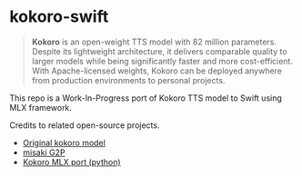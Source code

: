 # kokoro-swift

> **Kokoro** is an open-weight TTS model with 82 million parameters. Despite its lightweight architecture, it delivers comparable quality to larger models while being significantly faster and more cost-efficient. With Apache-licensed weights, Kokoro can be deployed anywhere from production environments to personal projects.

This repo is a Work-In-Progress port of Kokoro TTS model to Swift using MLX framework. 

Credits to related open-source projects.  
- [Original kokoro model](https://github.com/hexgrad/kokoro)
- [misaki G2P](https://github.com/hexgrad/misaki)
- [Kokoro MLX port (python)](https://github.com/Blaizzy/mlx-audio)



